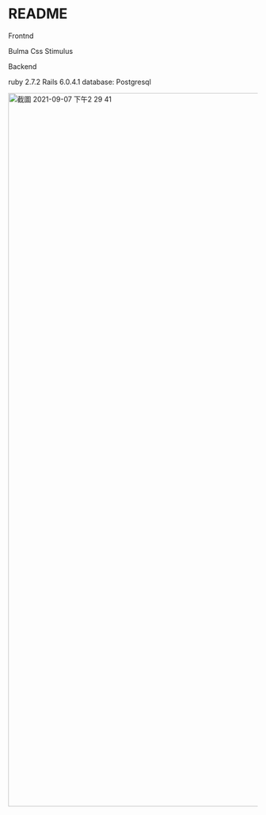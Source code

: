 # README
Frontnd

Bulma Css
Stimulus


Backend

ruby 2.7.2
Rails 6.0.4.1
database: Postgresql

<img width="1440" alt="截圖 2021-09-07 下午2 29 41" src="https://user-images.githubusercontent.com/54057056/132295317-a52c2a64-d387-4879-bafb-05f3e34e5b7c.png">

